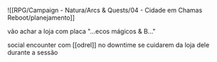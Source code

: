 ![[RPG/Campaign - Natura/Arcs & Quests/04 - Cidade em Chamas Reboot/planejamento]]

vão achar a loja com placa "...ecos mágicos & B..."

social encounter com [[odrel]] no downtime se cuidarem da loja dele durante a sessão

